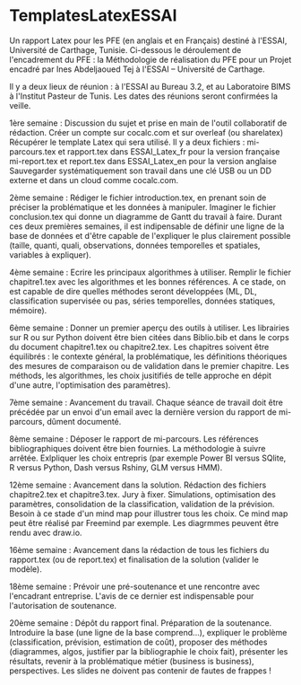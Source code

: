 # TemplatesLatexESSAI
Un rapport Latex pour les PFE (en anglais et en Français) destiné à l'ESSAI, Université de Carthage, Tunisie. Ci-dessous le déroulement de l'encadrement du PFE : la Méthodologie de réalisation du PFE pour un Projet encadré par Ines Abdeljaoued Tej à l'ESSAI – Université de Carthage. 

Il y a deux lieux de réunion : à l'ESSAI au Bureau 3.2, et au Laboratoire BIMS à l'Institut Pasteur de Tunis. Les dates des réunions seront confirmées la veille. 


1ère semaine : Discussion du sujet et prise en main de l'outil collaboratif de rédaction.
Créer un compte sur cocalc.com et sur overleaf (ou sharelatex)
Récupérer le template Latex qui sera utilisé. Il y a deux fichiers :
mi-parcours.tex et rapport.tex dans ESSAI_Latex_fr pour la version française
mi-report.tex et report.tex dans ESSAI_Latex_en pour la version anglaise
Sauvegarder systématiquement son travail dans une clé USB ou un DD externe et dans un cloud comme cocalc.com.

2ème semaine : Rédiger le fichier introduction.tex, en prenant soin de préciser la problématique et les données à manipuler. Imaginer le fichier conclusion.tex qui donne un diagramme de Gantt du travail à faire. Durant ces deux premières semaines, il est indipensable de définir une ligne de la base de données et d'être capable de l'expliquer le plus clairement possible (taille, quanti, quali, observations, données temporelles et spatiales, variables à expliquer). 

4ème semaine : Ecrire les principaux algorithmes à utiliser. Remplir le fichier chapitre1.tex avec les algorithmes et les bonnes références. A ce stade, on est capable de dire quelles méthodes seront développées (ML, DL, classification supervisée ou pas, séries temporelles, données statiques, mémoire). 

6ème semaine : Donner un premier aperçu des outils à utiliser. Les librairies sur R ou sur Python doivent être bien citées dans Biblio.bib et dans le corps du document chapitre1.tex ou chapitre2.tex. Les chapitres soivent être équilibrés : le contexte général, la problématique, les définitions théoriques des mesures de comparaison ou de validation dans le premier chapitre. Les méthods, les algorithmes, les choix jusitifiés de telle approche en dépit d'une autre, l'optimisation des paramètres). 

7ème semaine : Avancement du travail. Chaque séance de travail doit être précédée par un envoi d'un email avec la dernière version du rapport de mi-parcours, dûment documenté. 

8ème semaine : Déposer le rapport de mi-parcours. Les références bibliographiques doivent être bien fournies. La méthodologie à suivre arrêtée. Exlpliquer les choix entrepris (par exemple Power BI versus SQlite, R versus Python, Dash versus Rshiny, GLM versus HMM).

12ème semaine : Avancement dans la solution. Rédaction des fichiers chapitre2.tex et chapitre3.tex. Jury à fixer. Simulations, optimisation des paramètres, consolidation de la classification, validation de la prévision. Besoin à ce stade d'un mind map pour illustrer tous les choix. Ce mind map peut être réalisé par Freemind par exemple. Les diagrmmes peuvent être rendu avec draw.io. 

16ème semaine : Avancement dans la rédaction de tous les fichiers du rapport.tex (ou de report.tex) et finalisation de la solution (valider le modèle). 

18ème semaine : Prévoir une pré-soutenance et une rencontre avec l'encadrant entreprise. L'avis de ce dernier est indispensable pour l'autorisation de soutenance. 

20ème semaine : Dépôt du rapport final. Préparation de la soutenance. Introduire la base (une ligne de la base comprend...), expliquer le problème (classification, prévision, estimation de coût), proposer des méthodes (diagrammes, algos, justifier par la bibliographie le choix fait), présenter les résultats, revenir à la problématique métier (business is business), perspectives. Les slides ne doivent pas contenir de fautes de frappes !



